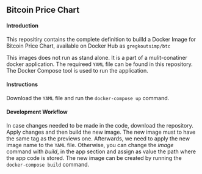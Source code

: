 ## Bitcoin Price Chart

#### Introduction 

This repositiry contains the complete definition to builld a Docker Image for Bitcoin Price Chart, available on Docker Hub as `gregkoutsimp/btc`

This images does not run as stand alone. It is a part of a mulit-conatiner docker application.
The requireed `YAML` file can be found in this repository.  
The Docker Compose tool is used to run the application.

#### Instructions

Download the `YAML` file and run the `docker-compose up` command. 


#### Development Workflow 

In case changes needed to be made in the code, download the repository. 
Apply changes and then build the new image. The new image must to have the same tag as the previews one. Afterwards, we need to apply the new image name to the `YAML` file.
Otherwise, you can change the *image* command with *build*, in the app section and assign as value the path where the app code is stored. The new image can be created by running the `docker-compose build` command.



